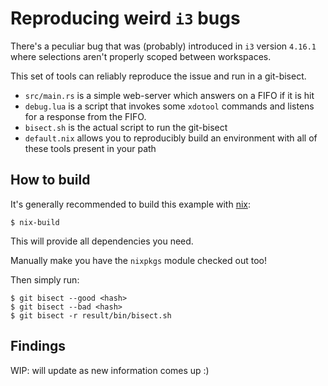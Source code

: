 # Reproducing weird `i3` bugs

There's a peculiar bug that was (probably) introduced in `i3` version `4.16.1`
where selections aren't properly scoped between workspaces.

This set of tools can reliably reproduce the issue and run in a git-bisect.

- `src/main.rs` is a simple web-server which answers on a FIFO if it is hit
- `debug.lua` is a script that invokes some `xdotool` commands
  and listens for a response from the FIFO.
- `bisect.sh` is the actual script to run the git-bisect
- `default.nix` allows you to reproducibly build an environment
  with all of these tools present in your path

## How to build

It's generally recommended to build this example with [nix]:

[nix]: https://nixos.org/nix

```console
$ nix-build
```

This will provide all dependencies you need.

Manually make you have the `nixpkgs` module checked out too!

Then simply run:

```console
$ git bisect --good <hash>
$ git bisect --bad <hash>
$ git bisect -r result/bin/bisect.sh
```

## Findings

WIP: will update as new information comes up :)
